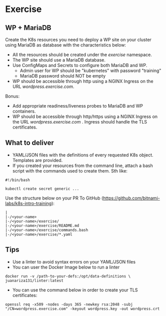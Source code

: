 # Exercise

## WP + MariaDB

Create the K8s resources you need to deploy a WP site on your cluster using MariaDB as database with the characteristics below:

* All the resources should be created under the *exercise* namespace.
* The WP site should use a MariaDB database.
* Use ConfigMaps and Secrets to configure both MariaDB and WP.
  * Admin user for WP should be "kubernetes" with password "training"
  * MariaDB password should NOT be empty
* WP should be accessible through http using a NGINX Ingress on the URL *wordpress.exercise.com*.

Bonus:

* Add appropriate readiness/liveness probes to MariaDB and WP containers.
* WP should be accessible through http/https using a NGINX Ingress on the URL *wordpress.exercise.com* . Ingress should handle the TLS certificates.

## What to deliver

* YAML/JSON files with the definitions of every requested K8s object. Templates are provided.
* If you created your resources from the command line, attach a bash script with the commands used to create them. Sth like:

```
#!/bin/bash

kubectl create secret generic ...
```

Use the structure below on your PR To GitHub (https://github.com/bitnami-labs/k8s-intro-training):

```
|
|-/<your-name>
|-/<your-name>/exercise/
|-/<your-name>/exercise/README.md
|-/<your-name>/exercise/commands.bash
|-/<your-name>/exercise/*.yaml
```

## Tips

* Use a linter to avoid syntax errors on your YAML/JSON files
* You can user the Docker Image below to run a linter

```
docker run -v /path-to-your-defs:/opt/data-definitions \
juanariza131/linter:latest
```

* You can use the command below in order to create your TLS certificates:

```
openssl req -x509 -nodes -days 365 -newkey rsa:2048 -subj "/CN=wordpress.exercise.com" -keyout wordpress.key -out wordpress.crt  
```
